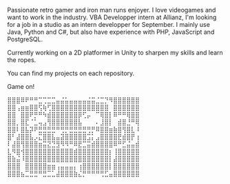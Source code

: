 Passionate retro gamer and iron man runs enjoyer. I love videogames and want to work in the industry.
VBA Developper intern at Allianz, I'm looking for a job in a studio as an intern developper for September.
I mainly use Java, Python and C#, but also have experience with PHP, JavaScript and PostgreSQL.

Currently working on a 2D platformer in Unity to sharpen my skills and learn the ropes.

You can find my projects on each repository.

Game on!

⣿⣿⣿⠿⠟⠛⠛⣉⢉⣉⣉⣤⣬⣥⣤⣤⣤⣤⣬⣭⣈⣉⡙⠻⣿⣿⣿⣿⣿⣿        
⣿⣿⢠⣶⣶⣿⣿⢫⢷⢋⣿⣿⣿⣿⣿⣿⣿⣿⣿⣿⣿⣿⣿⠀⣿⣿⣿⣿⣿⣿        
⣿⣿⠀⣿⣿⠟⡛⠛⠳⣾⣿⣿⣿⣿⣿⣿⡿⢋⡤⠀⠉⢿⣿⡇⠿⠛⠛⢿⣿⣿        
⣿⣿⡀⣿⣏⠈⣁⢤⣠⢻⣿⣿⣿⣿⣿⣿⣧⠀⠀⠀⠄⣸⣿⡇⠀⣾⣿⣘⠛⢿        
⣿⣿⠇⣿⣧⡽⠟⣛⣛⣛⣛⠛⢛⡛⣛⣛⣛⣛⢛⡛⠿⣿⣿⣶⣷⣿⢻⣿⣇⠸        
⣿⠃⣼⣿⣿⣧⡠⣍⣿⣿⣧⣤⣽⣿⣿⣿⣿⣿⣩⡅⣠⣿⣿⣿⣿⣟⣾⣿⡟⢰        
⠇⣼⣿⢻⣿⣿⣿⣶⣭⣝⣙⣻⠻⠻⠛⠿⣟⣉⣭⣾⣿⣿⣿⣿⠿⠛⣋⣬⣤⣾        
⣇⠻⣿⢺⣿⣿⣿⣿⣿⣿⣿⣿⣿⣿⣿⣾⣿⣿⣿⣿⣿⣿⣿⡆⢸⣿⣿⣿⣿⣿        
⣿⣷⣬⠸⣿⣿⣿⣿⣿⣿⣿⣿⣿⣿⣿⣿⣿⣿⣿⣿⣿⣿⣿⡇⣼⣿⣿⣿⣿⣿        
⣿⣿⣿⠀⣿⣿⣿⣿⣿⣶⣶⢠⣤⣤⣤⡄⢰⣿⣿⣿⣿⣿⣿⡇⣿⣿⣿⣿⣿⣿        
⣿⣿⣿⣦⣉⣛⣛⠛⣛⣉⣁⣼⣿⣿⣿⣷⣌⡛⠛⠛⠛⢛⣋⣤⣿⣿⣿⣿⣿⣿        
